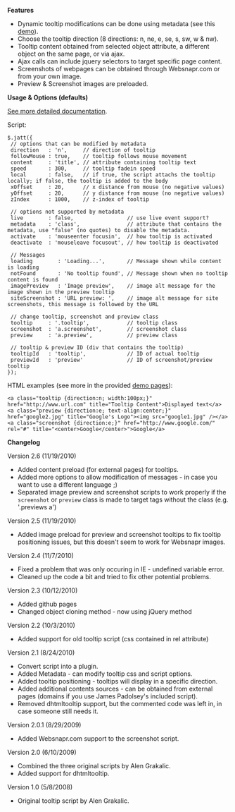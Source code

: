 **Features**

* Dynamic tooltip modifications can be done using metadata (see this [demo][1]).
* Choose the tooltip direction (8 directions: n, ne, e, se, s, sw, w & nw).
* Tooltip content obtained from selected object attribute, a different object on the same page, or via ajax.
* Ajax calls can include jquery selectors to target specific page content.
* Screenshots of webpages can be obtained through Websnapr.com or from your own image.
* Preview & Screenshot images are preloaded.

**Usage & Options (defaults)**

[See more detailed documentation][2].

Script:

    $.jatt({
     // options that can be modified by metadata
     direction   : 'n',     // direction of tooltip
     followMouse : true,    // tooltip follows mouse movement
     content     : 'title', // attribute containing tooltip text
     speed       : 300,     // tooltip fadein speed
     local       : false,   // if true, the script attachs the tooltip locally; if false, the tooltip is added to the body
     xOffset     : 20,      // x distance from mouse (no negative values)
     yOffset     : 20,      // y distance from mouse (no negative values)
     zIndex      : 1000,    // z-index of tooltip

     // options not supported by metadata
     live        : false,                 // use live event support?
     metadata    : 'class',               // attribute that contains the metadata, use "false" (no quotes) to disable the metadata.
     activate    : 'mouseenter focusin',  // how tooltip is activated
     deactivate  : 'mouseleave focusout', // how tooltip is deactivated

     // Messages
     loading        : 'Loading...',       // Message shown while content is loading
     notFound       : 'No tooltip found', // Message shown when no tooltip content is found
     imagePreview   : 'Image preview',    // image alt message for the image shown in the preview tooltip
     siteScreenshot : 'URL preview: ',    // image alt message for site screenshots, this message is followed by the URL

     // change tooltip, screenshot and preview class
     tooltip     : '.tooltip',            // tooltip class 
     screenshot  : 'a.screenshot',        // screenshot class
     preview     : 'a.preview',           // preview class

     // tooltip & preview ID (div that contains the tooltip)
     tooltipId   : 'tooltip',             // ID of actual tooltip
     previewId   : 'preview'              // ID of screenshot/preview tooltip 
    });

HTML examples (see more in the provided [demo pages][3]):

    <a class="tooltip {direction:n; width:100px;}" href="http://www.url.com" title="Tooltip Content">Displayed text</a>
    <a class="preview {direction:e; text-align:center;}" href="google2.jpg" title="Google's Logo"><img src="google1.jpg" /></a>
    <a class="screenshot {direction:e;}" href="http://www.google.com/" rel="#" title="<center>Google</center>">Google</a>

**Changelog**

Version 2.6 (11/19/2010)

* Added content preload (for external pages) for tooltips.
* Added more options to allow modification of messages - in case you want to use a different language ;)
* Separated image preview and screenshot scripts to work properly if the `screenshot` or `preview` class is made to target tags without the class (e.g. '.previews a')

Version 2.5 (11/19/2010)

* Added image preload for preview and screenshot tooltips to fix tooltip positioning issues, but this doesn't seem to work for Websnapr images.

Version 2.4 (11/7/2010)

* Fixed a problem that was only occuring in IE - undefined variable error.
* Cleaned up the code a bit and tried to fix other potential problems.

Version 2.3 (10/12/2010)

* Added github pages
* Changed object cloning method - now using jQuery method

Version 2.2 (10/3/2010)

* Added support for old tooltip script (css contained in rel attribute)

Version 2.1 (8/24/2010)

* Convert script into a plugin.
* Added Metadata - can modify tooltip css and script options.
* Added tooltip positioning - tooltips will display in a specific direction.
* Added additional contents sources - can be obtained from external pages (domains if you use James Padolsey's included script).
* Removed dhtmltooltip support, but the commented code was left in, in case someone still needs it.

Version 2.0.1 (8/29/2009)

* Added Websnapr.com support to the screenshot script.

Version 2.0 (6/10/2009)

* Combined the three original scripts by Alen Grakalic.
* Added support for dhtmltooltip.

Version 1.0 (5/8/2008)

* Original tooltip script by Alen Grakalic.

  [1]: http://mottie.github.com/Jatt/demo-metadata.htm
  [2]: http://mottie.github.com/Jatt/index.html
  [3]: http://mottie.github.com/Jatt/demo-more-examples.htm
